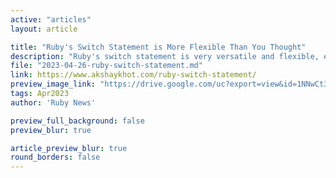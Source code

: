 ```yaml
---
active: "articles"
layout: article

title: "Ruby's Switch Statement is More Flexible Than You Thought"
description: "Ruby's switch statement is very versatile and flexible, especially due to the dynamic nature of Ruby. In this post, we'll see how you can use it in various ways. We'll also learn why it works the way it works."
file: "2023-04-26-ruby-switch-statement.md"
link: https://www.akshaykhot.com/ruby-switch-statement/ 
preview_image_link: "https://drive.google.com/uc?export=view&id=1NNwCt3YQ_gOAIe6TR2czz_KmdbSNPavn"
tags: Apr2023
author: 'Ruby News'

preview_full_background: false
preview_blur: true

article_preview_blur: true
round_borders: false
---
```

